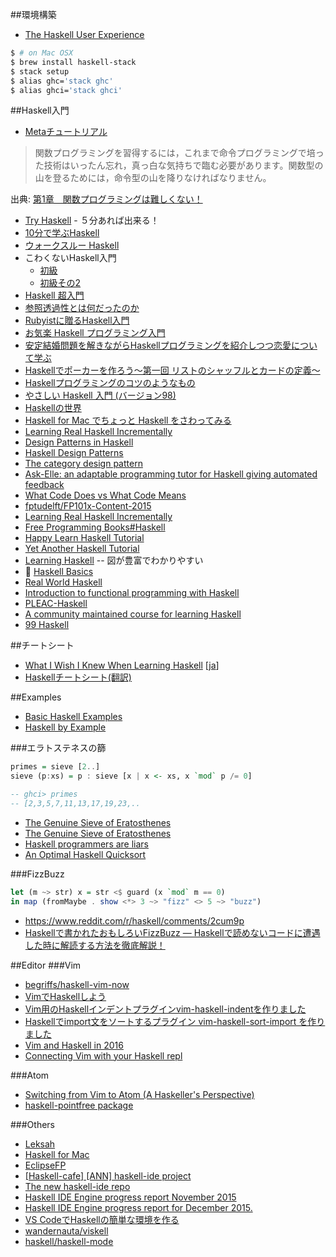 ##環境構築
* [The Haskell User Experience](http://rickdzekman.com/thoughts/the-haskell-user-experience/)

```bash
$ # on Mac OSX
$ brew install haskell-stack
$ stack setup
$ alias ghc='stack ghc'
$ alias ghci='stack ghci'
```

##Haskell入門
* [Metaチュートリアル](https://wiki.haskell.org/Meta%E3%83%81%E3%83%A5%E3%83%BC%E3%83%88%E3%83%AA%E3%82%A2%E3%83%AB)

> 関数プログラミングを習得するには，これまで命令プログラミングで培った技術はいったん忘れ，真っ白な気持ちで臨む必要があります。関数型の山を登るためには，命令型の山を降りなければなりません。

出典: [第1章　関数プログラミングは難しくない！](http://gihyo.jp/dev/feature/01/functional-prog/0001)

* [Try Haskell](https://tryhaskell.org/) - ５分あれば出来る！
* [10分で学ぶHaskell](https://wiki.haskell.org/10%E5%88%86%E3%81%A7%E5%AD%A6%E3%81%B6Haskell)
* [ウォークスルー Haskell](http://walk.wgag.net/haskell/)
* こわくないHaskell入門
  * [初級](http://qiita.com/arowM/items/9ebfb7cafecd99290663)
  * [初級その2](http://qiita.com/arowM/items/33245802f9305a73082e)
* [Haskell 超入門](http://qiita.com/7shi/items/145f1234f8ec2af923ef)
* [参照透過性とは何だったのか](http://www.slideshare.net/RuiccRail/haskell-day2012)
* [Rubyistに贈るHaskell入門](http://qiita.com/techno-tanoC/items/1549d0efc044faf16c36)
* [お気楽 Haskell プログラミング入門](http://www.geocities.jp/m_hiroi/func/haskell.html)
* [安定結婚問題を解きながらHaskellプログラミングを紹介しつつ恋愛について学ぶ](http://qiita.com/cutsea110/items/27d9f6db834b70e52dd9)
* [Haskellでポーカーを作ろう〜第一回 リストのシャッフルとカードの定義〜](http://tune.hateblo.jp/entry/2015/05/12/023112)
* [Haskellプログラミングのコツのようなもの](http://qiita.com/nobsun/items/ed33c22203734e706e9b)
* [やさしい Haskell 入門 (バージョン98)](http://www.sampou.org/haskell/tutorial-j/index.html)
* [Haskellの世界](https://skami.iocikun.jp/computer/haskell)
* [Haskell for Mac でちょっと Haskell をさわってみる](http://qiita.com/usamik26/items/d99bf694150a549b5078)
* [Learning Real Haskell Incrementally](http://begriffs.com/posts/2015-10-24-learning-haskell-incrementally.html)
* [Design Patterns in Haskell](http://blog.ezyang.com/2010/05/design-patterns-in-haskel/)
* [Haskell Design Patterns](https://www.packtpub.com/application-development/haskell-design-patterns)
* [The category design pattern](http://www.haskellforall.com/2012/08/the-category-design-pattern.html)
* [Ask-Elle: an adaptable programming tutor for Haskell giving automated feedback](http://www.cs.uu.nl/research/techreps/repo/CS-2015/2015-019.pdf)
* [What Code Does vs What Code Means](http://begriffs.com/posts/2015-12-26-what-code-means.html)
* [fptudelft/FP101x-Content-2015](https://github.com/fptudelft/FP101x-Content-2015)
* [Learning Real Haskell Incrementally](http://begriffs.com/posts/2015-10-24-learning-haskell-incrementally.html)
* [Free Programming Books#Haskell](https://github.com/vhf/free-programming-books/blob/master/free-programming-books.md#haskell)
* [Happy Learn Haskell Tutorial](http://www.happylearnhaskelltutorial.com/)
* [Yet Another Haskell Tutorial](http://www.umiacs.umd.edu/~hal/docs/daume02yaht.pdf)
* [Learning Haskell](http://learn.hfm.io/) -- 図が豊富でわかりやすい
* 🎥 [Haskell Basics](http://www.sonarlearning.co.uk/coursepage.php?topic=desktop&course=haskell-basics)
* [Real World Haskell](http://book.realworldhaskell.org/read/)
* [Introduction to functional programming with Haskell](https://ocramz.github.io/haskell/tutorials/2015/08/21/haskell-tut-v1.html)
* [PLEAC-Haskell](http://pleac.sourceforge.net/pleac_haskell/index.html)
* [A community maintained course for learning Haskell](http://openhaskell.com/)
* [99 Haskell](http://www.99haskell.org/)

##チートシート
* [What I Wish I Knew When Learning Haskell](http://www.stephendiehl.com/what/) [[ja](https://github.com/Kinokkory/wiwinwlh-jp/wiki)]
* [Haskellチートシート(翻訳)](http://qiita.com/techno-tanoC/items/1fa1c65db08da2440fc4)

##Examples
* [Basic Haskell Examples](http://www.haskellforall.com/2015/10/basic-haskell-examples.html)
* [Haskell by Example](http://lotz84.github.io/haskellbyexample/)

###エラトステネスの篩

```haskell
primes = sieve [2..]
sieve (p:xs) = p : sieve [x | x <- xs, x `mod` p /= 0]

-- ghci> primes
-- [2,3,5,7,11,13,17,19,23,..
```

* [The Genuine Sieve of Eratosthenes](http://www.cs.hmc.edu/~oneill/papers/Sieve-JFP.pdf)
* [The Genuine Sieve of Eratosthenes](http://vicarie.in/posts/sieve-of-eratos.html)
* [Haskell programmers are liars](http://www.garrisonjensen.com/2015/05/13/haskell-programs-are-lies.html)
* [An Optimal Haskell Quicksort](https://gautamcgoel.wordpress.com/2015/08/27/an-optimal-haskell-quicksort/)

###FizzBuzz

```hs
let (m ~> str) x = str <$ guard (x `mod` m == 0)
in map (fromMaybe . show <*> 3 ~> "fizz" <> 5 ~> "buzz")
```

* <https://www.reddit.com/r/haskell/comments/2cum9p>
* [Haskellで書かれたおもしろいFizzBuzz ― Haskellで読めないコードに遭遇した時に解読する方法を徹底解説！](http://itchyny.hatenablog.com/entry/2015/12/27/150000)

##Editor
###Vim
* [begriffs/haskell-vim-now](https://github.com/begriffs/haskell-vim-now?hr=2)
* [VimでHaskellしよう](http://qiita.com/yukiasai/items/92a2b343b6519b38f402)
* [Vim用のHaskellインデントプラグインvim-haskell-indentを作りました](http://itchyny.hatenablog.com/entry/2015/10/30/000000)
* [Haskellでimport文をソートするプラグイン vim-haskell-sort-import を作りました](http://itchyny.hatenablog.com/entry/2016/01/23/190000)
* [Vim and Haskell in 2016](http://www.stephendiehl.com/posts/vim_2016.html)
* [Connecting Vim with your Haskell repl](http://begriffs.com/posts/2013-08-19-connecting-vim-with-your-haskell-repl.html)

###Atom
* [Switching from Vim to Atom (A Haskeller's Perspective)](http://edsko.net/2015/03/07/vim-to-atom/)
* [haskell-pointfree package](https://atom.io/packages/haskell-pointfree)

###Others
* [Leksah](http://leksah.org/)
* [Haskell for Mac](http://haskellformac.com/)
* [EclipseFP](http://eclipsefp.github.io/)
* [[Haskell-cafe] [ANN] haskell-ide project](https://mail.haskell.org/pipermail/haskell-cafe/2015-October/121875.html)
* [The new haskell-ide repo](https://www.fpcomplete.com/blog/2015/10/new-haskell-ide-repo)
* [Haskell IDE Engine progress report November 2015](https://github.com/haskell/haskell-ide-engine/blob/master/docs/Report-2015-11.md)
* [Haskell IDE Engine progress report for December 2015.](https://github.com/haskell/haskell-ide-engine/blob/master/docs/Report-2015-12.md)
* [VS CodeでHaskellの簡単な環境を作る](http://azaika.hateblo.jp/entry/2015/12/19/151554)
* [wandernauta/viskell](https://github.com/wandernauta/viskell)
* [haskell/haskell-mode](https://github.com/haskell/haskell-mode)
